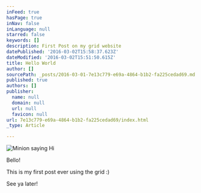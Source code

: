 ```yaml
---
inFeed: true
hasPage: true
inNav: false
inLanguage: null
starred: false
keywords: []
description: First Post on my grid website
datePublished: '2016-03-02T15:58:37.623Z'
dateModified: '2016-03-02T15:51:50.615Z'
title: Hello World
author: []
sourcePath: _posts/2016-03-01-7e13c779-e69a-4864-b1b2-fa225cedad69.md
published: true
authors: []
publisher:
  name: null
  domain: null
  url: null
  favicon: null
url: 7e13c779-e69a-4864-b1b2-fa225cedad69/index.html
_type: Article

---
```

![Minion saying Hi](https://s3-us-west-2.amazonaws.com/the-grid-img/p/a47531321db5b5f324e02262421d54a8a340dee5.png)

Bello!

This is my first post ever using the grid :)

See ya later!